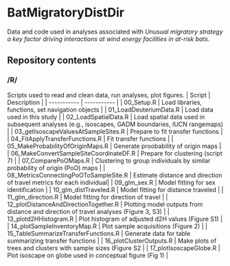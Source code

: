 # BatMigratoryDistDir

Data and code used in analyses associated with _Unusual migratory strategy a key factor driving interactions at wind energy facilities in at-risk bats_.

## Repository contents
### /R/
Scripts used to read and clean data, run analyses, plot figures.
| Script                                  | Description |
| -----------                             | ----------- |
| 00_Setup.R                              | Load libraries, functions, set navigation objects |
| 01_LoadDeuteriumData.R                  | Load data used in this study |
| 02_LoadSpatialData.R                    | Load spatial data used in subsequent analyses (e.g., isoscapes, GADM boundaries, IUCN rangemaps) |
| 03_getIsoscapeValuesAtSampleSites.R     | Prepare to fit transfer functions |
| 04_FitApplyTransferFunctions.R          | Fit transfer functions |
| 05_MakeProbabilityOfOriginMaps.R        | Generate proobability of origin maps |
| 06_MakeConvertSampleSiteCoordinateDF.R  | Prepare for clustering (script 7) |
| 07_ComparePoOMaps.R                     | Clustering to group individuals by similar probability of origin (PoO) maps |
| 08_MetricsConnectingPoOToSampleSite.R   | Estimate distance and direction of travel metrics for each individual|
| 09_glm_sex.R                            | Model fitting for sex identification |
| 10_glm_distTraveled.R                   | Model fitting for distance traveled |
| 11_glm_direction.R                      | Model fitting for direction of travel |
| 12_plotDistanceAndDirectionTogether.R   | Plotting model outputs from distance and direction of travel analyses (Figure 3, S3) |
| 13_plotd2HHistogram.R                   | Plot histogram of adjusted d2H values (Figure S1) |
| 14_plotSampleInventoryMap.R             | Plot sample acquisitions (Figure 2) |
| 15_TableSummarizeTransferFunctions.R    | Generate data for table summarizing transfer functions |
| 16_plotClusterOutputs.R                 | Make plots of trees and clusters with sample sizes (Figure S2 |
| 17_plotIsoscapeGlobe.R                  | Plot isoscape on globe used in conceptual figure (Fig 1) |
